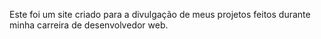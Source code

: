 Este foi um site criado para a divulgação de meus projetos feitos durante minha carreira de desenvolvedor web.

